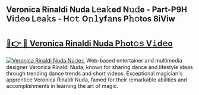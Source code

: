 ## Veronica Rinaldi Nuda L𝚎a𝚔ed N𝚞𝚍e - Part-P9H Vi𝚍𝚎o L𝚎a𝚔s - H𝚘𝚝 O𝚗𝚕yf𝚊ns P𝚑𝚘tos 8iViw

# <h2><a href="http://kf8eje.oniu.top/?m=Veronica+Rinaldi+Nuda">🔗👉 🔴 Veronica Rinaldi Nuda P𝚑ot𝚘𝚜 V𝚒d𝚎o</a></h2>

[![Veronica Rinaldi Nuda Nu𝚍e𝚜](https://i.imgur.com/0qMVB7G.gif)](http://kf8eje.oniu.top/?m=Veronica+Rinaldi+Nuda)
Web-based entertainer and multimedia designer Veronica Rinaldi Nuda, known for sharing dance and lifestyle ideas through trending dance trends and short videos. Exceptional magician's apprentice Veronica Rinaldi Nuda, famed for their remarkable abilities and accomplishments in learning the art of magic.  

